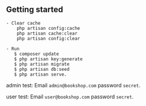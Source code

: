 ## Getting started

```TN
- Clear cache
    php artisan config:cache
    php artisan cache:clear
    php artisan config:clear

- Run
   $ composer update
   $ php artisan key:generate
   $ php artisan migrate
   $ php artisan db:seed
   $ php artisan serve.
```

admin test: Email `admin@bookshop.com` password `secret`.

user test: Email `user@bookshop.com` password `secret`.
